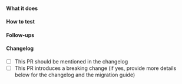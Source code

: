 <!--
Thank you for your Pull Request. Please provide a description and review
the requirements below.

Contributors guide: https://github.com/eclipse-glsp/glsp/blob/master/CONTRIBUTING.md

Note: Security vulnerabilities should not be disclosed on GitHub, through a PR or any
other means. See [SECURITY.md](https://github.com/eclipse-glsp/glsp/blob/master/SECURITY.md),
to learn how to report vulnerabilities.
-->

#### What it does

<!-- Include relevant issues and describe how they are addressed. -->

#### How to test

<!-- Explain how a reviewer can reproduce a bug, test new functionality or verify performance improvements. -->

#### Follow-ups

<!-- Please list potential follow-up work, including known issues, possible future work, identified technical debt, and potentially introduced technical debt. If the PR introduces technical debt, specify the reason why this is acceptable. Please create tickets and link them here. Please use the label "technical debt" for new issues when it applies. -->

#### Changelog

<!-- Please check, when if it applies to your change. -->

- [ ] This PR should be mentioned in the changelog
- [ ] This PR introduces a breaking change (if yes, provide more details below for the changelog and the migration guide)
